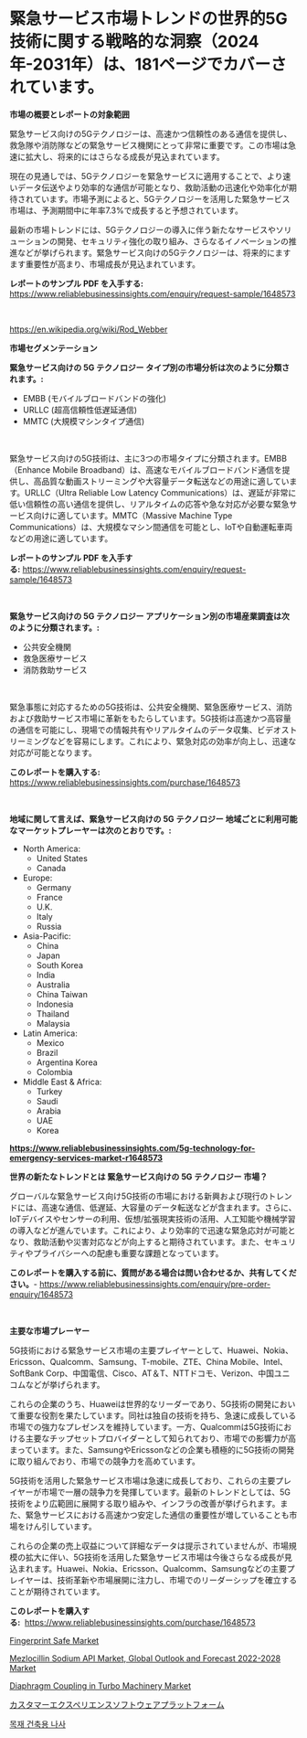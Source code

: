 <p><h1>緊急サービス市場トレンドの世界的5G技術に関する戦略的な洞察（2024年-2031年）は、181ページでカバーされています。</h1></p><p><strong>市場の概要とレポートの対象範囲</strong></p>
<p><p>緊急サービス向けの5Gテクノロジーは、高速かつ信頼性のある通信を提供し、救急隊や消防隊などの緊急サービス機関にとって非常に重要です。この市場は急速に拡大し、将来的にはさらなる成長が見込まれています。</p><p>現在の見通しでは、5Gテクノロジーを緊急サービスに適用することで、より速いデータ伝送やより効率的な通信が可能となり、救助活動の迅速化や効率化が期待されています。市場予測によると、5Gテクノロジーを活用した緊急サービス市場は、予測期間中に年率7.3%で成長すると予想されています。</p><p>最新の市場トレンドには、5Gテクノロジーの導入に伴う新たなサービスやソリューションの開発、セキュリティ強化の取り組み、さらなるイノベーションの推進などが挙げられます。緊急サービス向けの5Gテクノロジーは、将来的にますます重要性が高まり、市場成長が見込まれています。</p></p>
<p><strong>レポートのサンプル PDF を入手する:</strong> <a href="https://www.reliablebusinessinsights.com/enquiry/request-sample/1648573">https://www.reliablebusinessinsights.com/enquiry/request-sample/1648573</a></p>
<p>&nbsp;</p>
<p><a href="https://en.wikipedia.org/wiki/Rod_Webber">https://en.wikipedia.org/wiki/Rod_Webber</a></p>
<p><strong>市場セグメンテーション</strong></p>
<p><strong>緊急サービス向けの 5G テクノロジー タイプ別の市場分析は次のように分類されます。:</strong></p>
<p><ul><li>EMBB (モバイルブロードバンドの強化)</li><li>URLLC (超高信頼性低遅延通信)</li><li>MMTC (大規模マシンタイプ通信)</li></ul></p>
<p>&nbsp;</p>
<p><p>緊急サービス向けの5G技術は、主に3つの市場タイプに分類されます。EMBB（Enhance Mobile Broadband）は、高速なモバイルブロードバンド通信を提供し、高品質な動画ストリーミングや大容量データ転送などの用途に適しています。URLLC（Ultra Reliable Low Latency Communications）は、遅延が非常に低い信頼性の高い通信を提供し、リアルタイムの応答や急な対応が必要な緊急サービス向けに適しています。MMTC（Massive Machine Type Communications）は、大規模なマシン間通信を可能とし、IoTや自動運転車両などの用途に適しています。</p></p>
<p><strong>レポートのサンプル PDF を入手する:</strong>&nbsp;<a href="https://www.reliablebusinessinsights.com/enquiry/request-sample/1648573">https://www.reliablebusinessinsights.com/enquiry/request-sample/1648573</a></p>
<p>&nbsp;</p>
<p><strong> 緊急サービス向けの 5G テクノロジー アプリケーション別の市場産業調査は次のように分類されます。:</strong></p>
<p><ul><li>公共安全機関</li><li>救急医療サービス</li><li>消防救助サービス</li></ul></p>
<p>&nbsp;</p>
<p><p>緊急事態に対応するための5G技術は、公共安全機関、緊急医療サービス、消防および救助サービス市場に革新をもたらしています。5G技術は高速かつ高容量の通信を可能にし、現場での情報共有やリアルタイムのデータ収集、ビデオストリーミングなどを容易にします。これにより、緊急対応の効率が向上し、迅速な対応が可能となります。</p></p>
<p><strong>このレポートを購入する:</strong>&nbsp; <a href="https://www.reliablebusinessinsights.com/purchase/1648573">https://www.reliablebusinessinsights.com/purchase/1648573</a></p>
<p>&nbsp;</p>
<p><strong>地域に関して言えば、緊急サービス向けの 5G テクノロジー 地域ごとに利用可能なマーケットプレーヤーは次のとおりです。:</strong></p>
<p><ul>
    <li>
        North America:
        <ul>
            <li>United States</li>
            <li>Canada</li>
        </ul>
    </li>
    <li>
        Europe:
        <ul>
            <li>Germany</li>
            <li>France</li>
            <li>U.K.</li>
            <li>Italy</li>
            <li>Russia</li>
        </ul>
    </li>
    <li>
        Asia-Pacific:
        <ul>
            <li>China</li>
            <li>Japan</li>
            <li>South Korea</li>
            <li>India</li>
            <li>Australia</li>
            <li>China Taiwan</li>
            <li>Indonesia</li>
            <li>Thailand</li>
            <li>Malaysia</li>
        </ul>
    </li>
    <li>
        Latin America:
        <ul>
            <li>Mexico</li>
            <li>Brazil</li>
            <li>Argentina Korea</li>
            <li>Colombia</li>
        </ul>
    </li>
    <li>
        Middle East & Africa:
        <ul>
            <li>Turkey</li>
            <li>Saudi</li>
            <li>Arabia</li>
            <li>UAE</li>
            <li>Korea</li>
        </ul>
    </li>
    </ul></p>
<p><strong><a href="https://www.reliablebusinessinsights.com/5g-technology-for-emergency-services-market-r1648573">https://www.reliablebusinessinsights.com/5g-technology-for-emergency-services-market-r1648573</a></strong>&nbsp;</p>
<p><strong>世界の新たなトレンドとは 緊急サービス向けの 5G テクノロジー 市場？</strong></p>
<p><p>グローバルな緊急サービス向け5G技術の市場における新興および現行のトレンドには、高速な通信、低遅延、大容量のデータ転送などが含まれます。さらに、IoTデバイスやセンサーの利用、仮想/拡張現実技術の活用、人工知能や機械学習の導入などが進んでいます。これにより、より効率的で迅速な緊急応対が可能となり、救助活動や災害対応などが向上すると期待されています。また、セキュリティやプライバシーへの配慮も重要な課題となっています。</p></p>
<p><strong>このレポートを購入する前に、質問がある場合は問い合わせるか、共有してください。</strong>- <a href="https://www.reliablebusinessinsights.com/enquiry/pre-order-enquiry/1648573">https://www.reliablebusinessinsights.com/enquiry/pre-order-enquiry/1648573</a></p>
<p>&nbsp;</p>
<p><strong>主要な市場プレーヤー</strong></p>
<p><p>5G技術における緊急サービス市場の主要プレイヤーとして、Huawei、Nokia、Ericsson、Qualcomm、Samsung、T-mobile、ZTE、China Mobile、Intel、SoftBank Corp、中国電信、Cisco、AT＆T、NTTドコモ、Verizon、中国ユニコムなどが挙げられます。</p><p>これらの企業のうち、Huaweiは世界的なリーダーであり、5G技術の開発において重要な役割を果たしています。同社は独自の技術を持ち、急速に成長している市場での強力なプレゼンスを維持しています。一方、Qualcommは5G技術における主要なチップセットプロバイダーとして知られており、市場での影響力が高まっています。また、SamsungやEricssonなどの企業も積極的に5G技術の開発に取り組んでおり、市場での競争力を高めています。</p><p>5G技術を活用した緊急サービス市場は急速に成長しており、これらの主要プレイヤーが市場で一層の競争力を発揮しています。最新のトレンドとしては、5G技術をより広範囲に展開する取り組みや、インフラの改善が挙げられます。また、緊急サービスにおける高速かつ安定した通信の重要性が増していることも市場をけん引しています。</p><p>これらの企業の売上収益について詳細なデータは提示されていませんが、市場規模の拡大に伴い、5G技術を活用した緊急サービス市場は今後さらなる成長が見込まれます。Huawei、Nokia、Ericsson、Qualcomm、Samsungなどの主要プレイヤーは、技術革新や市場展開に注力し、市場でのリーダーシップを確立することが期待されています。</p></p>
<p><strong>このレポートを購入する:</strong>&nbsp;&nbsp;<a href="https://www.reliablebusinessinsights.com/purchase/1648573">https://www.reliablebusinessinsights.com/purchase/1648573</a></p>
<p><p><a href="https://github.com/iprahimabdulrahmman/Market-Research-Report-List-1/blob/main/fingerprint-safe-market.md">Fingerprint Safe Market</a></p><p><a href="https://www.linkedin.com/pulse/global-mezlocillin-sodium-api-market-outlook-forecast-efwbe">Mezlocillin Sodium API Market, Global Outlook and Forecast 2022-2028 Market</a></p><p><a href="https://issuu.com/reportprime-2/docs/diaphragm-coupling-in-turbo-machinery-market-size-">Diaphragm Coupling in Turbo Machinery Market</a></p><p><a href="https://github.com/MosesSpinka1914/Market-Research-Report-List-2/blob/main/4157557157317.md">カスタマーエクスペリエンスソフトウェアプラットフォーム</a></p><p><a href="https://github.com/konokaryan/Market-Research-Report-List-1/blob/main/7326311168644.md">목재 건축용 나사</a></p></p>
